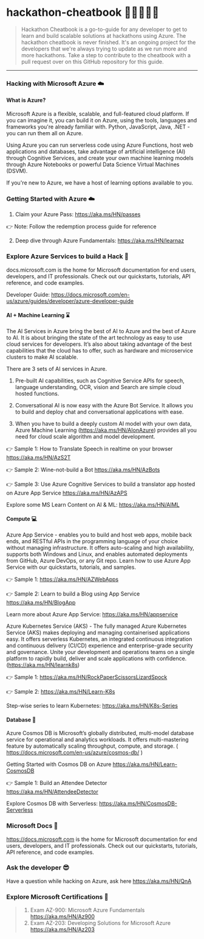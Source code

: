 # hackathon-cheatbook 👩‍💻👨‍💻💯
> Hackathon Cheatbook is a go-to-guide for any developer to get to learn and build scalable solutions at hackathons using Azure. The hackathon cheatbook is never finished. It's an ongoing project for the developers that we're always trying to update as we run more and more hackathons. Take a step to contribute to the cheatbook with a pull request over on this GitHub repository for this guide. 
------------------------------------------------------------------------------------------------------------------------------

### Hacking with Microsoft Azure ☁️
#### What is Azure?
Microsoft Azure is a flexible, scalable, and full-featured cloud platform. If you can imagine it, you can build it on Azure, using the tools, languages and frameworks you're already familiar with. Python, JavaScript, Java, .NET - you can run them all on Azure.

Using Azure you can run serverless code using Azure Functions, host web applications and databases, take advantage of artificial intelligence (AI) through Cognitive Services, and create your own machine learning models through Azure Notebooks or powerful Data Science Virtual Machines (DSVM).

If you're new to Azure, we have a host of learning options available to you.

### Getting Started with Azure ☁️
1. Claim your Azure Pass: https://aka.ms/HN/passes 

👉 Note: Follow the redemption process guide for reference

2. Deep dive through Azure Fundamentals: https://aka.ms/HN/learnaz

### Explore Azure Services to build a Hack 📑
docs.microsoft.com is the home for Microsoft documentation for end users, developers, and IT professionals. Check out our quickstarts, tutorials, API reference, and code examples.

Developer Guide: https://docs.microsoft.com/en-us/azure/guides/developer/azure-developer-guide

#### AI + Machine Learning ⌛
The AI Services in Azure bring the best of AI to Azure and the best of Azure to AI.
It is about bringing the state of the art technology as easy to use cloud services for developers.
It’s also about taking advantage of the best capabilities that the cloud has to offer, such as hardware and microservice clusters to make AI scalable.


There are 3 sets of AI services in Azure. 
1. Pre-built AI capabilities, such as Cognitive Service APIs for speech, language understanding, OCR, vision and Search are simple cloud hosted functions.

2. Conversational AI is now easy with the Azure Bot Service. It allows you to build and deploy chat and conversational applications with ease.

3. When you have to build a deeply custom AI model with your own data, Azure Machine Learning  (https://aka.ms/HN/AIonAzure) provides all you need for cloud scale algorithm and model development.


👉 Sample 1: How to  Translate Speech in realtime on your browser https://aka.ms/HN/AzS2T

👉 Sample 2: Wine-not-build a Bot https://aka.ms/HN/AzBots
 
👉 Sample 3: Use Azure Cognitive Services to build a translator app hosted on Azure App Service https://aka.ms/HN/AzAPS

Explore some MS Learn Content on AI & ML: https://aka.ms/HN/AIML 

 

#### Compute 💻

Azure App Service - enables you to build and host web apps, mobile back ends, and RESTful APIs in the programming language of your choice without managing infrastructure. It offers auto-scaling and high availability, supports both Windows and Linux, and enables automated deployments from GitHub, Azure DevOps, or any Git repo. Learn how to use Azure App Service with our quickstarts, tutorials, and samples.

👉 Sample 1: https://aka.ms/HN/AZWebApps

👉 Sample 2: Learn to build a Blog using App Service https://aka.ms/HN/BlogApp

Learn more about Azure App Service: https://aka.ms/HN/appservice 


Azure Kubernetes Service (AKS) - The fully managed Azure Kubernetes Service (AKS) makes deploying and managing containerised applications easy. It offers serverless Kubernetes, an integrated continuous integration and continuous delivery (CI/CD) experience and enterprise-grade security and governance. Unite your development and operations teams on a single platform to rapidly build, deliver and scale applications with confidence. (https://aka.ms/HN/learnk8s)

👉 Sample 1: https://aka.ms/HN/RockPaperScissorsLizardSpock

👉 Sample 2: https://aka.ms/HN/Learn-K8s

Step-wise series to learn Kubernetes: https://aka.ms/HN/K8s-Series


#### Database 💾
Azure Cosmos DB is Microsoft’s globally distributed, multi-model database service for operational and analytics workloads. It offers multi-mastering feature by automatically scaling throughput, compute, and storage.
( https://docs.microsoft.com/en-us/azure/cosmos-db/ )

Getting Started with Cosmos DB on Azure https://aka.ms/HN/Learn-CosmosDB

👉 Sample 1: Build an Attendee Detector https://aka.ms/HN/AttendeeDetector

Explore Cosmos DB with Serverless: https://aka.ms/HN/CosmosDB-Serverless

### Microsoft Docs 📄
https://docs.microsoft.com is the home for Microsoft documentation for end users, developers, and IT professionals. Check out our quickstarts, tutorials, API reference, and code examples.


### Ask the developer 😎
Have a question while hacking on Azure, ask here https://aka.ms/HN/QnA


### Explore Microsoft Certifications 💯
> 1. Exam AZ-900: Microsoft Azure Fundamentals https://aka.ms/HN/Az900
> 2. Exam AZ-203: Developing Solutions for Microsoft Azure https://aka.ms/HN/Az203 


